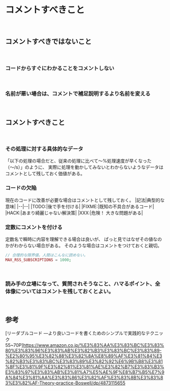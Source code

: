 # コメントすべきこと
<br>

## コメントすべきではないこと
<br>

### コードからすぐにわかることをコメントしない
<br>

### 名前が悪い場合は、コメントで補足説明するより名前を変える
<br>

## コメントすべきこと
<br>

### その処理に対する具体的なデータ
「以下の処理の場合だと、従来の処理に比べて〜%処理速度が早くなった（〜/s）」のように、
実際に処理を動かしてみないとわからないようなデータはコメントとして残しておく価値がある。
<br>

### コードの欠陥
現在のコードに改善が必要な場合はコメントとして残しておく。
|記法|典型的な意味|
|--|--|
|TODO:|後で手を付ける|
|FIXME:|既知の不具合があるコード|
|HACK:|あまり綺麗じゃない解決策|
|XXX:|危険！ 大きな問題がある|
<br>

### 定数にコメントを付ける
定数名で瞬時に内容を理解できる場合は良いが、
ぱっと見ではなぜその値なのかがわからない場合がある。
そのような場合はコメントをつけておくと親切。
```php
// 合理的な限界値。人間はこんなに読めない。
MAX_RSS_SUBSCRIPTIONS = 1000;
```
<br>


### 読み手の立場になって、質問されそうなこと、ハマるポイント、全体像についてはコメントを残しておくとよい。
<br>

## 参考
[リーダブルコード ―より良いコードを書くためのシンプルで実践的なテクニック 55~70P]https://www.amazon.co.jp/%E3%83%AA%E3%83%BC%E3%83%80%E3%83%96%E3%83%AB%E3%82%B3%E3%83%BC%E3%83%89-%E2%80%95%E3%82%88%E3%82%8A%E8%89%AF%E3%81%84%E3%82%B3%E3%83%BC%E3%83%89%E3%82%92%E6%9B%B8%E3%81%8F%E3%81%9F%E3%82%81%E3%81%AE%E3%82%B7%E3%83%B3%E3%83%97%E3%83%AB%E3%81%A7%E5%AE%9F%E8%B7%B5%E7%9A%84%E3%81%AA%E3%83%86%E3%82%AF%E3%83%8B%E3%83%83%E3%82%AF-Theory-practice-Boswell/dp/4873115655